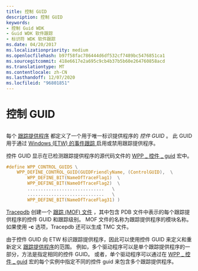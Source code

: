 ```yaml
---
title: 控制 GUID
description: 控制 GUID
keywords:
- 控制 Guid WDK
- Guid WDK 软件跟踪
- 标识符 WDK 软件跟踪
ms.date: 04/20/2017
ms.localizationpriority: medium
ms.openlocfilehash: b97f58fac786444d6df532cf7489bc5476851ca1
ms.sourcegitcommit: 418e6617e2a695c9cb4b37b5b60e264760858acd
ms.translationtype: MT
ms.contentlocale: zh-CN
ms.lasthandoff: 12/07/2020
ms.locfileid: "96801851"
---
```

# <a name="control-guid"></a>控制 GUID

## <span id="ddk_control_guid_tools"></span><span id="DDK_CONTROL_GUID_TOOLS"></span>

每个 [跟踪提供程序](trace-provider.md) 都定义了一个用于唯一标识提供程序的 *控件 GUID* 。 此 GUID 用于通过 [Windows (ETW) 的事件跟踪 ](event-tracing-for-windows--etw-.md)启用或禁用跟踪提供程序。

控件 GUID 显示在已检测跟踪提供程序的源代码文件的 [WPP \_ 控件 \_ guid](/previous-versions/windows/hardware/previsioning-framework/ff556186(v=vs.85)) 宏中。

```C
#define WPP_CONTROL_GUIDS \
    WPP_DEFINE_CONTROL_GUID(GUIDFriendlyName, (ControlGUID),  \
        WPP_DEFINE_BIT(NameOfTraceFlag1)  \
        WPP_DEFINE_BIT(NameOfTraceFlag2)  \
        .............................   \
        .............................   \
        WPP_DEFINE_BIT(NameOfTraceFlag31) )
```

[Tracepdb](tracepdb.md) 创建一个 [跟踪 (MOF) 文件](trace-managed-object-format--mof--file.md) ，其中包含 PDB 文件中表示的每个跟踪提供程序的控件 GUID 和跟踪级别。 MOF 文件的名称为跟踪提供程序的模块名称。 如果使用 **-c** 选项，Tracepdb 还可以生成 TMC 文件。

由于控件 GUID 向 ETW 标识跟踪提供程序，因此可以使用控件 GUID 来定义和重新定义 [跟踪提供程序](trace-provider.md)的范围。 例如，多个驱动程序可以是单个跟踪提供程序的一部分，方法是指定相同的控件 GUID。 或者，单个驱动程序可以通过在 [WPP \_ 控件 \_ guid](/previous-versions/windows/hardware/previsioning-framework/ff556186(v=vs.85)) 宏的每个实例中指定不同的控件 guid 来包含多个跟踪提供程序。
